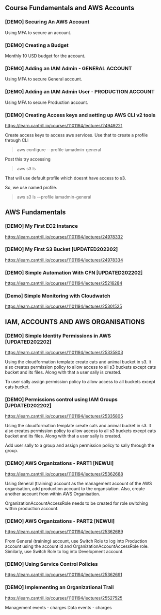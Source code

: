 ## Course Fundamentals and AWS Accounts

### [DEMO] Securing An AWS Account

Using MFA to secure an account.

### [DEMO] Creating a Budget

Monthly 10 USD budget for the account.

### [DEMO] Adding an IAM Admin - GENERAL ACCOUNT

Using MFA to secure General account.

### [DEMO] Adding an IAM Admin User - PRODUCTION ACCOUNT

Using MFA to secure Production account.

### [DEMO] Creating Access keys and setting up AWS CLI v2 tools

https://learn.cantrill.io/courses/1101194/lectures/24949221

Create access keys to access aws services. Use that to create a profile through CLI

> aws configure --profile iamadmin-general

Post this try accessing

> aws s3 ls

That will use default profile which doesnt have access to s3.

So, we use named profile.

> aws s3 ls --profile iamadmin-general

## AWS Fundamentals

### [DEMO] My First EC2 Instance

https://learn.cantrill.io/courses/1101194/lectures/24978332

### [DEMO] My First S3 Bucket [UPDATED202202]

https://learn.cantrill.io/courses/1101194/lectures/24978334

### [DEMO] Simple Automation With CFN [UPDATED202202]

https://learn.cantrill.io/courses/1101194/lectures/25216284

### [Demo] Simple Monitoring with Cloudwatch

https://learn.cantrill.io/courses/1101194/lectures/25301525

## IAM, ACCOUNTS AND AWS ORGANISATIONS

### [DEMO] Simple Identity Permissions in AWS [UPDATED202202]

https://learn.cantrill.io/courses/1101194/lectures/25335803

Using the cloudformation template create cats and animal bucket in s3. It also creates permission policy to allow access to all s3 buckets except cats bucket and its files. Along with that a user sally is created.

To user sally assign permission policy to allow access to all buckets except cats bucket.

### [DEMO] Permissions control using IAM Groups [UPDATED202202]

https://learn.cantrill.io/courses/1101194/lectures/25335805

Using the cloudformation template create cats and animal bucket in s3. It also creates permission policy to allow access to all s3 buckets except cats bucket and its files. Along with that a user sally is created.

Add user sally to a group and assign permission policy to sally through the group.

### [DEMO] AWS Organizations - PART1 [NEWUI]

https://learn.cantrill.io/courses/1101194/lectures/25362688

Using General (training) account as the management account of the AWS organisation, add production account to the organsiation. Also, create another account from within AWS Organisation.

OrganizationAccountAccessRole needs to be created for role switching within production account.

### [DEMO] AWS Organizations - PART2 [NEWUI]

https://learn.cantrill.io/courses/1101194/lectures/25362689

From General (training) account, use Switch Role to log into Production account using the account id and OrganizationAccountAccessRole role. Similarly, use Switch Role to log into Development account.

### [DEMO] Using Service Control Policies

https://learn.cantrill.io/courses/1101194/lectures/25362691

### [DEMO] Implementing an Organizational Trail

https://learn.cantrill.io/courses/1101194/lectures/25527525

Management events - charges
Data events - charges
